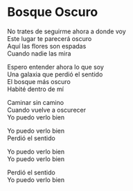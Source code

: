 # Bosque Oscuro  

No trates de seguirme ahora a donde voy  
Este lugar te parecerá oscuro  
Aquí las flores son espadas  
Cuando nadie las mira  

Espero entender ahora lo que soy  
Una galaxia que perdió el sentido  
El bosque más oscuro  
Habité dentro de mí  

Caminar sin camino  
Cuando vuelve a oscurecer  
Yo puedo verlo bien  

Yo puedo verlo bien  
Perdió el sentido  

Yo puedo verlo bien  
Yo puedo verlo bien  

Perdió el sentido  
Yo puedo verlo bien  

